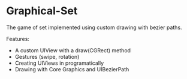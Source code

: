 # Graphical-Set

The game of set implemented using custom drawing with bezier paths. 

Features:
- A custom UIView with a draw(CGRect) method
- Gestures (swipe, rotation)
- Creating UIViews in programatically
- Drawing with Core Graphics and UIBezierPath 
